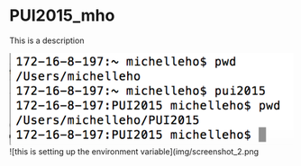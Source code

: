 # PUI2015_mho
This is a description

![these are the commands for the directory](img/screenshot_1.png)
![this is setting up the environment variable](img/screenshot_2.png